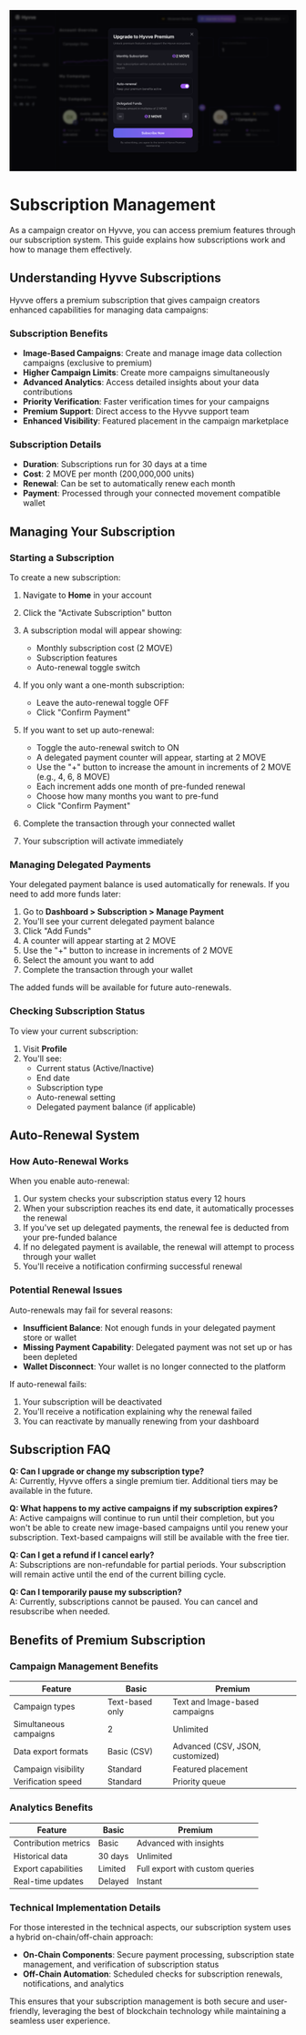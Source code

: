 ![Subscription Modal](assets/subscription.png)

# Subscription Management

As a campaign creator on Hyvve, you can access premium features through our subscription system. This guide explains how subscriptions work and how to manage them effectively.

## Understanding Hyvve Subscriptions

Hyvve offers a premium subscription that gives campaign creators enhanced capabilities for managing data campaigns:

### Subscription Benefits

- **Image-Based Campaigns**: Create and manage image data collection campaigns (exclusive to premium)
- **Higher Campaign Limits**: Create more campaigns simultaneously
- **Advanced Analytics**: Access detailed insights about your data contributions
- **Priority Verification**: Faster verification times for your campaigns
- **Premium Support**: Direct access to the Hyvve support team
- **Enhanced Visibility**: Featured placement in the campaign marketplace

### Subscription Details

- **Duration**: Subscriptions run for 30 days at a time
- **Cost**: 2 MOVE per month (200,000,000 units)
- **Renewal**: Can be set to automatically renew each month
- **Payment**: Processed through your connected movement compatible wallet

## Managing Your Subscription

### Starting a Subscription

To create a new subscription:

1. Navigate to **Home** in your account
2. Click the "Activate Subscription" button
3. A subscription modal will appear showing:

   - Monthly subscription cost (2 MOVE)
   - Subscription features
   - Auto-renewal toggle switch

4. If you only want a one-month subscription:

   - Leave the auto-renewal toggle OFF
   - Click "Confirm Payment"

5. If you want to set up auto-renewal:

   - Toggle the auto-renewal switch to ON
   - A delegated payment counter will appear, starting at 2 MOVE
   - Use the "+" button to increase the amount in increments of 2 MOVE (e.g., 4, 6, 8 MOVE)
   - Each increment adds one month of pre-funded renewal
   - Choose how many months you want to pre-fund
   - Click "Confirm Payment"

6. Complete the transaction through your connected wallet
7. Your subscription will activate immediately

### Managing Delegated Payments

Your delegated payment balance is used automatically for renewals. If you need to add more funds later:

1. Go to **Dashboard > Subscription > Manage Payment**
2. You'll see your current delegated payment balance
3. Click "Add Funds"
4. A counter will appear starting at 2 MOVE
5. Use the "+" button to increase in increments of 2 MOVE
6. Select the amount you want to add
7. Complete the transaction through your wallet

The added funds will be available for future auto-renewals.

### Checking Subscription Status

To view your current subscription:

1. Visit **Profile**
2. You'll see:
   - Current status (Active/Inactive)
   - End date
   - Subscription type
   - Auto-renewal setting
   - Delegated payment balance (if applicable)

## Auto-Renewal System

### How Auto-Renewal Works

When you enable auto-renewal:

1. Our system checks your subscription status every 12 hours
2. When your subscription reaches its end date, it automatically processes the renewal
3. If you've set up delegated payments, the renewal fee is deducted from your pre-funded balance
4. If no delegated payment is available, the renewal will attempt to process through your wallet
5. You'll receive a notification confirming successful renewal

### Potential Renewal Issues

Auto-renewals may fail for several reasons:

- **Insufficient Balance**: Not enough funds in your delegated payment store or wallet
- **Missing Payment Capability**: Delegated payment was not set up or has been depleted
- **Wallet Disconnect**: Your wallet is no longer connected to the platform

If auto-renewal fails:

1. Your subscription will be deactivated
2. You'll receive a notification explaining why the renewal failed
3. You can reactivate by manually renewing from your dashboard

## Subscription FAQ

**Q: Can I upgrade or change my subscription type?**  
A: Currently, Hyvve offers a single premium tier. Additional tiers may be available in the future.

**Q: What happens to my active campaigns if my subscription expires?**  
A: Active campaigns will continue to run until their completion, but you won't be able to create new image-based campaigns until you renew your subscription. Text-based campaigns will still be available with the free tier.

**Q: Can I get a refund if I cancel early?**  
A: Subscriptions are non-refundable for partial periods. Your subscription will remain active until the end of the current billing cycle.

**Q: Can I temporarily pause my subscription?**  
A: Currently, subscriptions cannot be paused. You can cancel and resubscribe when needed.

## Benefits of Premium Subscription

### Campaign Management Benefits

| Feature                | Basic           | Premium                          |
| ---------------------- | --------------- | -------------------------------- |
| Campaign types         | Text-based only | Text and Image-based campaigns   |
| Simultaneous campaigns | 2               | Unlimited                        |
| Data export formats    | Basic (CSV)     | Advanced (CSV, JSON, customized) |
| Campaign visibility    | Standard        | Featured placement               |
| Verification speed     | Standard        | Priority queue                   |

### Analytics Benefits

| Feature              | Basic   | Premium                         |
| -------------------- | ------- | ------------------------------- |
| Contribution metrics | Basic   | Advanced with insights          |
| Historical data      | 30 days | Unlimited                       |
| Export capabilities  | Limited | Full export with custom queries |
| Real-time updates    | Delayed | Instant                         |

### Technical Implementation Details

For those interested in the technical aspects, our subscription system uses a hybrid on-chain/off-chain approach:

- **On-Chain Components**: Secure payment processing, subscription state management, and verification of subscription status
- **Off-Chain Automation**: Scheduled checks for subscription renewals, notifications, and analytics

This ensures that your subscription management is both secure and user-friendly, leveraging the best of blockchain technology while maintaining a seamless user experience.

